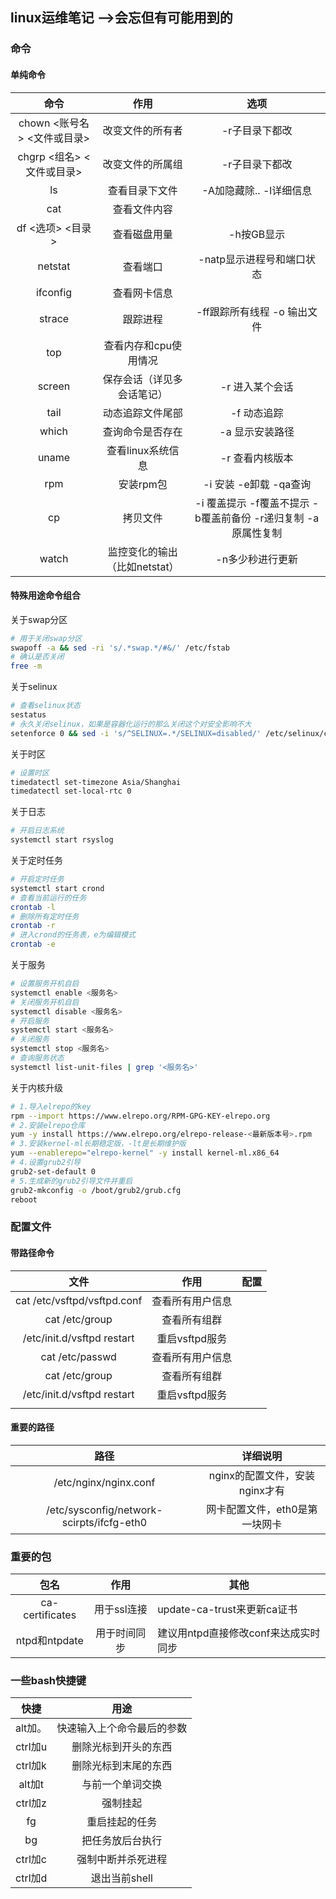 ## linux运维笔记 -->会忘但有可能用到的

### 命令

#### 单纯命令

|            命令             |             作用              |                             选项                             |
| :-------------------------: | :---------------------------: | :----------------------------------------------------------: |
| chown <账号名> <文件或目录> |       改变文件的所有者        |                        -r子目录下都改                        |
|  chgrp <组名> <文件或目录>  |       改变文件的所属组        |                        -r子目录下都改                        |
|             ls              |        查看目录下文件         |                   -A加隐藏除.. -l详细信息                    |
|             cat             |         查看文件内容          |                                                              |
|      df <选项> <目录>       |         查看磁盘用量          |                          -h按GB显示                          |
|           netstat           |           查看端口            |                  -natp显示进程号和端口状态                   |
|          ifconfig           |         查看网卡信息          |                                                              |
|           strace            |           跟踪进程            |                 -ff跟踪所有线程 -o 输出文件                  |
|             top             |     查看内存和cpu使用情况     |                                                              |
|           screen            |  保存会话（详见多会话笔记）   |                       -r 进入某个会话                        |
|            tail             |       动态追踪文件尾部        |                         -f 动态追踪                          |
|            which            |       查询命令是否存在        |                       -a 显示安装路径                        |
|            uname            |       查看linux系统信息       |                       -r 查看内核版本                        |
|             rpm             |           安装rpm包           |                    -i 安装 -e卸载 -qa查询                    |
|             cp              |           拷贝文件            | -i 覆盖提示 -f覆盖不提示 -b覆盖前备份 -r递归复制 -a原属性复制 |
|            watch            | 监控变化的输出（比如netstat） |                       -n多少秒进行更新                       |

#### 特殊用途命令组合

关于swap分区

```bash
# 用于关闭swap分区
swapoff -a && sed -ri 's/.*swap.*/#&/' /etc/fstab
# 确认是否关闭
free -m
```

关于selinux

```bash
# 查看selinux状态
sestatus
# 永久关闭selinux，如果是容器化运行的那么关闭这个对安全影响不大
setenforce 0 && sed -i 's/^SELINUX=.*/SELINUX=disabled/' /etc/selinux/config
```

关于时区

```bash
# 设置时区
timedatectl set-timezone Asia/Shanghai
timedatectl set-local-rtc 0
```

关于日志

```bash
# 开启日志系统
systemctl start rsyslog
```

关于定时任务

```bash
# 开启定时任务
systemctl start crond
# 查看当前运行的任务
crontab -l
# 删除所有定时任务
crontab -r
# 进入crond的任务表，e为编辑模式
crontab -e
```

关于服务

```bash
# 设置服务开机自启
systemctl enable <服务名>
# 关闭服务开机自启
systemctl disable <服务名>
# 开启服务
systemctl start <服务名>
# 关闭服务
systemctl stop <服务名>
# 查询服务状态
systemctl list-unit-files | grep '<服务名>'
```

关于内核升级

```bash
# 1.导入elrepo的key
rpm --import https://www.elrepo.org/RPM-GPG-KEY-elrepo.org
# 2.安装elrepo仓库
yum -y install https://www.elrepo.org/elrepo-release-<最新版本号>.rpm
# 3.安装kernel-ml长期稳定版，-lt是长期维护版
yum --enablerepo="elrepo-kernel" -y install kernel-ml.x86_64
# 4.设置grub2引导
grub2-set-default 0
# 5.生成新的grub2引导文件并重启
grub2-mkconfig -o /boot/grub2/grub.cfg
reboot
```



### 配置文件

#### 带路径命令

|            文件             |       作用       | 配置 |
| :-------------------------: | :--------------: | :--: |
| cat /etc/vsftpd/vsftpd.conf | 查看所有用户信息 |      |
|       cat /etc/group        |   查看所有组群   |      |
| /etc/init.d/vsftpd restart  |  重启vsftpd服务  |      |
|       cat /etc/passwd       | 查看所有用户信息 |      |
|       cat /etc/group        |   查看所有组群   |      |
| /etc/init.d/vsftpd restart  |  重启vsftpd服务  |      |
|                             |                  |      |

#### 重要的路径

|                   路径                    |            详细说明            |
| :---------------------------------------: | :----------------------------: |
|           /etc/nginx/nginx.conf           | nginx的配置文件，安装nginx才有 |
| /etc/sysconfig/network-scirpts/ifcfg-eth0 | 网卡配置文件，eth0是第一块网卡 |

### 重要的包

|      包名       |     作用     | 其他                                 |
| :-------------: | :----------: | ------------------------------------ |
| ca-certificates | 用于ssl连接  | update-ca-trust来更新ca证书          |
|  ntpd和ntpdate  | 用于时间同步 | 建议用ntpd直接修改conf来达成实时同步 |

### 一些bash快捷键

|  快捷   |            用途            |
| :-----: | :------------------------: |
| alt加。 | 快速输入上个命令最后的参数 |
| ctrl加u |    删除光标到开头的东西    |
| ctrl加k |    删除光标到末尾的东西    |
| alt加t  |      与前一个单词交换      |
| ctrl加z |          强制挂起          |
|   fg    |       重启挂起的任务       |
|   bg    |      把任务放后台执行      |
| ctrl加c |     强制中断并杀死进程     |
| ctrl加d |       退出当前shell        |
